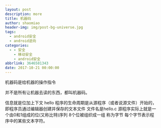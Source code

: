 ```yaml
---
layout: post
description: more
title: 机器码
author: shaomiao
header-img: img/post-bg-universe.jpg
tags:
  - android安全
  - android逆向
categories:
  - - 安全
    - 移动安全
    - android安全
abbrlink: 3646581343
date: 2017-10-21 00:00:00
---
```

机器码是给机器的操作指令

并不是所有让机器去读的东西，都叫机器码。

信息就是位加上下文
hello 程序的生命周期是从源程序（或者说源文件）开始的，即程序员通过编辑器创建并保存的文本文件 文件名是hello.c 源程序实际上就是一个由0和1组成的位(又称比特)序列 8个位被组织成一组 称为字节 每个字节表示程序中的某些文本字符。
